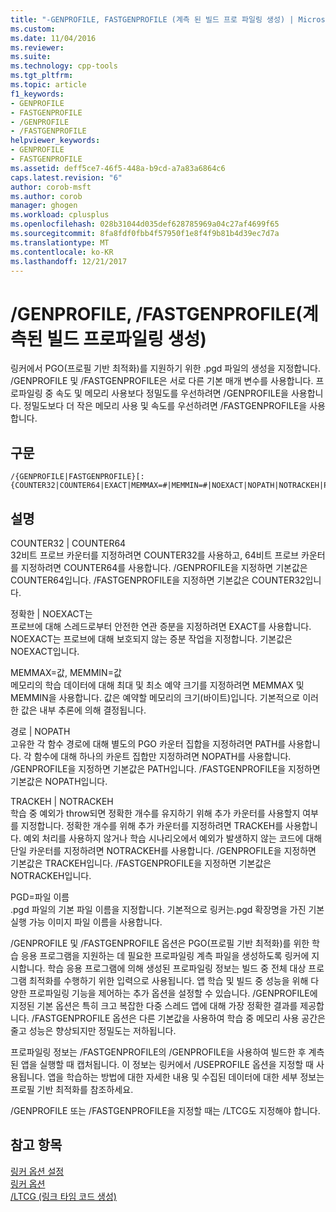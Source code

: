 ```yaml
---
title: "-GENPROFILE, FASTGENPROFILE (계측 된 빌드 프로 파일링 생성) | Microsoft Docs"
ms.custom: 
ms.date: 11/04/2016
ms.reviewer: 
ms.suite: 
ms.technology: cpp-tools
ms.tgt_pltfrm: 
ms.topic: article
f1_keywords:
- GENPROFILE
- FASTGENPROFILE
- /GENPROFILE
- /FASTGENPROFILE
helpviewer_keywords:
- GENPROFILE
- FASTGENPROFILE
ms.assetid: deff5ce7-46f5-448a-b9cd-a7a83a6864c6
caps.latest.revision: "6"
author: corob-msft
ms.author: corob
manager: ghogen
ms.workload: cplusplus
ms.openlocfilehash: 028b31044d035def628785969a04c27af4699f65
ms.sourcegitcommit: 8fa8fdf0fbb4f57950f1e8f4f9b81b4d39ec7d7a
ms.translationtype: MT
ms.contentlocale: ko-KR
ms.lasthandoff: 12/21/2017
---
```

# <a name="genprofile-fastgenprofile-generate-profiling-instrumented-build"></a>/GENPROFILE, /FASTGENPROFILE(계측된 빌드 프로파일링 생성)
링커에서 PGO(프로필 기반 최적화)를 지원하기 위한 .pgd 파일의 생성을 지정합니다.  /GENPROFILE 및 /FASTGENPROFILE은 서로 다른 기본 매개 변수를 사용합니다. 프로파일링 중 속도 및 메모리 사용보다 정밀도를 우선하려면 /GENPROFILE을 사용합니다. 정밀도보다 더 작은 메모리 사용 및 속도를 우선하려면 /FASTGENPROFILE을 사용합니다.  
  
## <a name="syntax"></a>구문  
  
```  
/{GENPROFILE|FASTGENPROFILE}[:{COUNTER32|COUNTER64|EXACT|MEMMAX=#|MEMMIN=#|NOEXACT|NOPATH|NOTRACKEH|PATH|PGD=filename|TRACKEH}]   
```  
  
## <a name="remarks"></a>설명  
 COUNTER32 &#124; COUNTER64  
 32비트 프로브 카운터를 지정하려면 COUNTER32를 사용하고, 64비트 프로브 카운터를 지정하려면 COUNTER64를 사용합니다. /GENPROFILE을 지정하면 기본값은 COUNTER64입니다. /FASTGENPROFILE을 지정하면 기본값은 COUNTER32입니다.  
  
 정확한 &#124; NOEXACT는  
 프로브에 대해 스레드로부터 안전한 연관 증분을 지정하려면 EXACT를 사용합니다. NOEXACT는 프로브에 대해 보호되지 않는 증분 작업을 지정합니다. 기본값은 NOEXACT입니다.  
  
 MEMMAX=값, MEMMIN=값  
 메모리의 학습 데이터에 대해 최대 및 최소 예약 크기를 지정하려면 MEMMAX 및 MEMMIN을 사용합니다. 값은 예약할 메모리의 크기(바이트)입니다.  기본적으로 이러한 값은 내부 추론에 의해 결정됩니다.  
  
 경로 &#124; NOPATH  
 고유한 각 함수 경로에 대해 별도의 PGO 카운터 집합을 지정하려면 PATH를 사용합니다. 각 함수에 대해 하나의 카운트 집합만 지정하려면 NOPATH를 사용합니다.   /GENPROFILE을 지정하면 기본값은 PATH입니다. /FASTGENPROFILE을 지정하면 기본값은 NOPATH입니다.  
  
 TRACKEH &#124; NOTRACKEH  
 학습 중 예외가 throw되면 정확한 개수를 유지하기 위해 추가 카운터를 사용할지 여부를 지정합니다. 정확한 개수를 위해 추가 카운터를 지정하려면 TRACKEH를 사용합니다. 예외 처리를 사용하지 않거나 학습 시나리오에서 예외가 발생하지 않는 코드에 대해 단일 카운터를 지정하려면 NOTRACKEH를 사용합니다.  /GENPROFILE을 지정하면 기본값은 TRACKEH입니다. /FASTGENPROFILE을 지정하면 기본값은 NOTRACKEH입니다.  
  
 PGD=파일 이름  
 .pgd 파일의 기본 파일 이름을 지정합니다. 기본적으로 링커는.pgd 확장명을 가진 기본 실행 가능 이미지 파일 이름을 사용합니다.  
  
 /GENPROFILE 및 /FASTGENPROFILE 옵션은 PGO(프로필 기반 최적화)를 위한 학습 응용 프로그램을 지원하는 데 필요한 프로파일링 계측 파일을 생성하도록 링커에 지시합니다. 학습 응용 프로그램에 의해 생성된 프로파일링 정보는 빌드 중 전체 대상 프로그램 최적화를 수행하기 위한 입력으로 사용됩니다.   앱 학습 및 빌드 중 성능을 위해 다양한 프로파일링 기능을 제어하는 추가 옵션을 설정할 수 있습니다. /GENPROFILE에 지정된 기본 옵션은 특히 크고 복잡한 다중 스레드 앱에 대해 가장 정확한 결과를 제공합니다. /FASTGENPROFILE 옵션은 다른 기본값을 사용하여 학습 중 메모리 사용 공간은 줄고 성능은 향상되지만 정밀도는 저하됩니다.  
  
 프로파일링 정보는 /FASTGENPROFILE의 /GENPROFILE을 사용하여 빌드한 후 계측된 앱을 실행할 때 캡처됩니다. 이 정보는 링커에서 /USEPROFILE 옵션을 지정할 때 사용됩니다. 앱을 학습하는 방법에 대한 자세한 내용 및 수집된 데이터에 대한 세부 정보는 프로필 기반 최적화를 참조하세요.  
  
 /GENPROFILE 또는 /FASTGENPROFILE을 지정할 때는 /LTCG도 지정해야 합니다.  
  
## <a name="see-also"></a>참고 항목  
 [링커 옵션 설정](../../build/reference/setting-linker-options.md)   
 [링커 옵션](../../build/reference/linker-options.md)   
 [/LTCG (링크 타임 코드 생성)](../../build/reference/ltcg-link-time-code-generation.md)